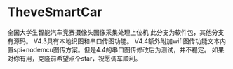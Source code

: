 # TheveSmartCar
全国大学生智能汽车竞赛摄像头图像采集处理上位机
此分支为软件包，其他分支有源码。
V4.3具有本地识图和串口传图功能。
V4.4额外附加wifi图传功能文本内置spi+nodemcu图传方案。但是4.4的串口图传修改后为测试，并不稳定。
如果对你有用，克隆前希望点个star，祝愿调车顺利。

